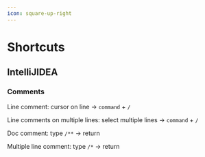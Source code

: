 ```yaml
---
icon: square-up-right
---
```


# Shortcuts

## IntelliJIDEA

### Comments

Line comment: cursor on line ->  `command` + `/`&#x20;

Line comments on multiple lines: select multiple lines ->  `command` + `/`&#x20;

Doc comment: type `/**` -> return

Multiple line comment: type `/*` -> return









